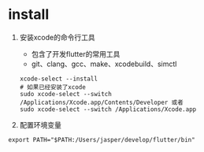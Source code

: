 # install 


1. 安装xcode的命令行工具
   - 包含了开发flutter的常用工具
   - git、clang、gcc、make、xcodebuild、simctl
   ```shell
   xcode-select --install
   # 如果已经安装了xcode
   sudo xcode-select --switch /Applications/Xcode.app/Contents/Developer 或者
   sudo xcode-select --switch /Applications/Xcode.app
   ```

2. 配置环境变量

```shell
export PATH="$PATH:/Users/jasper/develop/flutter/bin"
```